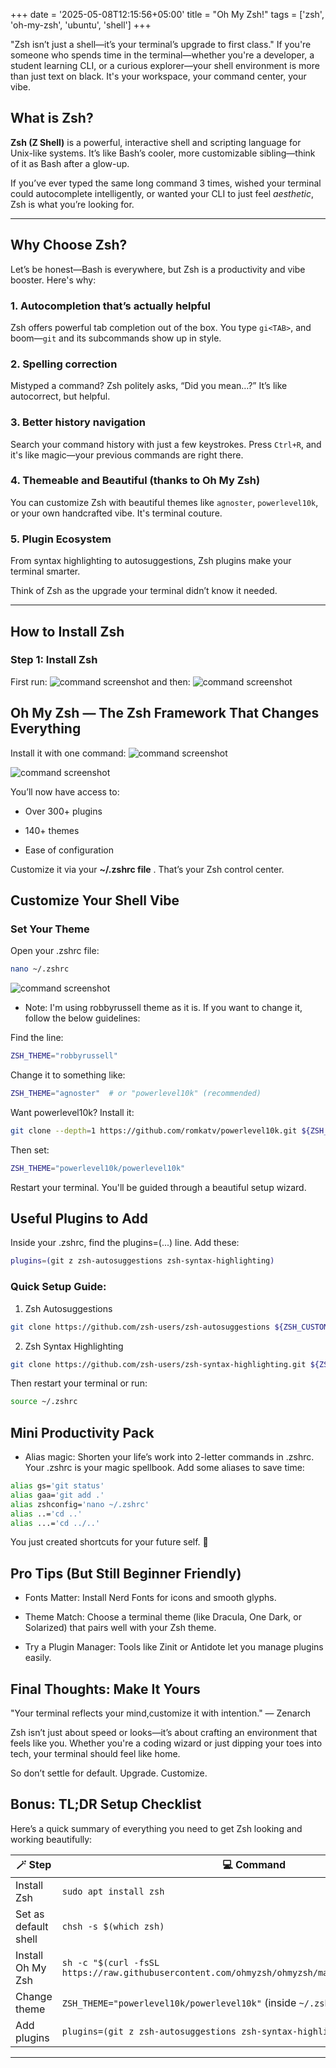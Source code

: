 +++
date = '2025-05-08T12:15:56+05:00'
title = "Oh My Zsh!"
tags = ['zsh', 'oh-my-zsh', 'ubuntu', 'shell']
+++


"Zsh isn’t just a shell—it’s your terminal’s upgrade to first class."
If you're someone who spends time in the terminal—whether you're a developer, a student learning CLI, or a curious explorer—your shell environment is more than just text on black. It's your workspace, your command center, your vibe.

##  What is Zsh?

**Zsh (Z Shell)** is a powerful, interactive shell and scripting language for Unix-like systems. It’s like Bash’s cooler, more customizable sibling—think of it as Bash after a glow-up.

If you’ve ever typed the same long command 3 times, wished your terminal could autocomplete intelligently, or wanted your CLI to just feel *aesthetic*, Zsh is what you’re looking for.

---

##  Why Choose Zsh?

Let’s be honest—Bash is everywhere, but Zsh is a productivity and vibe booster. Here's why:

### 1. **Autocompletion that’s actually helpful**
Zsh offers powerful tab completion out of the box. You type `gi<TAB>`, and boom—`git` and its subcommands show up in style.

### 2. **Spelling correction**
Mistyped a command? Zsh politely asks, “Did you mean…?” It’s like autocorrect, but helpful.

### 3. **Better history navigation**
Search your command history with just a few keystrokes. Press `Ctrl+R`, and it's like magic—your previous commands are right there.

### 4. **Themeable and Beautiful (thanks to Oh My Zsh)**
You can customize Zsh with beautiful themes like `agnoster`, `powerlevel10k`, or your own handcrafted vibe. It's terminal couture.

### 5. **Plugin Ecosystem**
From syntax highlighting to autosuggestions, Zsh plugins make your terminal smarter.

Think of Zsh as the upgrade your terminal didn’t know it needed.

---

##  How to Install Zsh

###  Step 1: Install Zsh

First run:
![command screenshot](/zsh/s1.png)
and then: 
![command screenshot](/zsh/s2.png)

## Oh My Zsh — The Zsh Framework That Changes Everything

Install it with one command:
![command screenshot](/zsh/s3.png)

![command screenshot](/zsh/s4.png)

You’ll now have access to:

- Over 300+ plugins

- 140+ themes

- Ease of configuration

Customize it via your **~/.zshrc file** . That’s your Zsh control center.

## Customize Your Shell Vibe
### Set Your Theme
Open your .zshrc file:

```bash
nano ~/.zshrc
```
![command screenshot](/zsh/s3.png)

- Note: I'm using robbyrussell theme as it is. If you want to change it, follow the below guidelines:

Find the line:

```bash
ZSH_THEME="robbyrussell"
```
Change it to something like:

```bash
ZSH_THEME="agnoster"  # or "powerlevel10k" (recommended)
```

Want powerlevel10k?
Install it:

```bash
git clone --depth=1 https://github.com/romkatv/powerlevel10k.git ${ZSH_CUSTOM:-$HOME/.oh-my-zsh/custom}/themes/powerlevel10k
```
Then set:

```bash
ZSH_THEME="powerlevel10k/powerlevel10k"
```

Restart your terminal. You'll be guided through a beautiful setup wizard.


## Useful Plugins to Add
Inside your .zshrc, find the plugins=(...) line. Add these:

```bash
plugins=(git z zsh-autosuggestions zsh-syntax-highlighting)
```

### Quick Setup Guide:

1. Zsh Autosuggestions
```bash
git clone https://github.com/zsh-users/zsh-autosuggestions ${ZSH_CUSTOM:-~/.oh-my-zsh/custom}/plugins/zsh-autosuggestions
```
2. Zsh Syntax Highlighting
```bash
git clone https://github.com/zsh-users/zsh-syntax-highlighting.git ${ZSH_CUSTOM:-~/.oh-my-zsh/custom}/plugins/zsh-syntax-highlighting
```
Then restart your terminal or run:

```bash
source ~/.zshrc
```

## Mini Productivity Pack
- Alias magic: Shorten your life’s work into 2-letter commands in .zshrc.
Your .zshrc is your magic spellbook. Add some aliases to save time:

```bash
alias gs='git status'
alias gaa='git add .'
alias zshconfig='nano ~/.zshrc'
alias ..='cd ..'
alias ...='cd ../..'
```
You just created shortcuts for your future self. 💫

## Pro Tips (But Still Beginner Friendly)
- Fonts Matter: Install Nerd Fonts for icons and smooth glyphs.

- Theme Match: Choose a terminal theme (like Dracula, One Dark, or Solarized) that pairs well with your Zsh theme.

- Try a Plugin Manager: Tools like Zinit or Antidote let you manage plugins easily.

## Final Thoughts: Make It Yours
"Your terminal reflects your mind,customize it with intention."
— Zenarch

Zsh isn’t just about speed or looks—it’s about crafting an environment that feels like you. Whether you're a coding wizard or just dipping your toes into tech, your terminal should feel like home.

So don’t settle for default. Upgrade. Customize. 

## Bonus: TL;DR Setup Checklist

Here’s a quick summary of everything you need to get Zsh looking and working beautifully:

| 🪄 Step             | 💻 Command                                                                 |
|---------------------|----------------------------------------------------------------------------|
| Install Zsh         | `sudo apt install zsh`                                                     |
| Set as default shell| `chsh -s $(which zsh)`                                                     |
| Install Oh My Zsh   | `sh -c "$(curl -fsSL https://raw.githubusercontent.com/ohmyzsh/ohmyzsh/master/tools/install.sh)"` |
| Change theme        | `ZSH_THEME="powerlevel10k/powerlevel10k"` (inside `~/.zshrc`)             |
| Add plugins         | `plugins=(git z zsh-autosuggestions zsh-syntax-highlighting)`             |

---